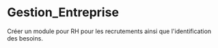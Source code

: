 # Gestion_Entreprise
Créer un module pour RH pour les recrutements ainsi que l'identification des besoins.

